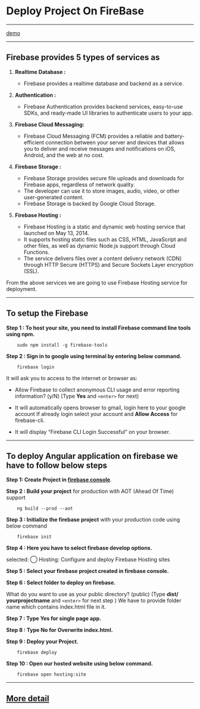 # Deploy Project On FireBase

---

[demo](https://marvellousloginform.firebaseapp.com)

---

## Firebase provides 5 types of services as

1. __Realtime Database :__
    - Firebase provides a realtime database and backend as a service.

2. __Authentication :__
    - Firebase Authentication provides backend services, easy-to-use SDKs, and ready-made UI libraries to authenticate users to your app.

3. __Firebase Cloud Messaging:__
    - Firebase Cloud Messaging (FCM) provides a reliable and battery-efficient connection between your server and devices that allows you to deliver and receive messages and notifications on iOS, Android, and the web at no cost.

4. __Firebase Storage :__
    - Firebase Storage provides secure file uploads and downloads for Firebase apps, regardless of network quality.
    - The developer can use it to store images, audio, video, or other user-generated content.
    - Firebase Storage is backed by Google Cloud Storage.

5. __Firebase Hosting :__
    - Firebase Hosting is a static and dynamic web hosting service that launched on May 13, 2014.
    - It supports hosting static files such as CSS, HTML, JavaScript and other files, as well as dynamic Node.js support through Cloud Functions.
    - The service delivers files over a content delivery network (CDN) through HTTP Secure (HTTPS) and Secure Sockets Layer encryption (SSL).

From the above services we are going to use Firebase Hosting service for deployment.

---

## To setup the Firebase

__Step 1 : To host your site, you need to install Firebase command line tools using npm.__

        sudo npm install -g firebase-tools

__Step 2 : Sign in to google using terminal by entering below command.__

        firebase login

It will ask you to access to the internet or browser as:

- Allow Firebase to collect anonymous CLI usage and error reporting information? (y/N) (Type __Yes__ and `<enter>` for next)

- It will automatically opens browser to gmail, login here to your google account If already login select your account and __Allow Access__ for firebase-cli.

- It will display “Firebase CLI Login Successful” on your browser.

---

## To deploy Angular application on firebase we have to follow below steps

__Step 1: Create Project in [firebase console](console.firebase.google.com)__.

__Step 2 : Build your project__ for production with AOT (Ahead Of Time) support

        ng build --prod --aot

__Step 3 : Initialize the firebase project__ with your production code using below command

        firebase init

__Step 4 : Here you have to select firebase develop options.__

selected: ◯ Hosting: Configure and deploy Firebase Hosting sites

__Step 5 : Select your firebase project created in firebase console.__

__Step 6 : Select folder to deploy on firebase.__

What do you want to use as your public directory? (public) (Type __dist/ yourprojectname__ and `<enter>` for next step )
We have to provide folder name which contains index.html file in it.

__Step 7 : Type Yes for single page app.__

__Step 8 : Type No for Overwrite index.html.__

__Step 9 : Deploy your Project.__

        firebase deploy

__Step 10 : Open our hosted website using below command.__

        firebase open hosting:site

---

## [More detail](https://firebase.google.com/docs/cli/)